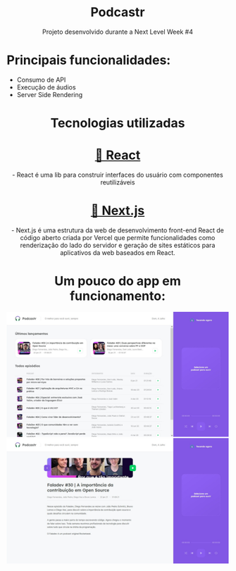 <h1 align="center">Podcastr</h1>

<p align="center">Projeto desenvolvido durante a Next Level Week #4</p>

<h1> Principais funcionalidades: </h1>
<ul>
    <li>Consumo de API </li>
    <li>Execução de áudios</li>
    <li>Server Side Rendering</li>
</ul>

<h1 align="center">Tecnologias utilizadas </h1>

<h1 align="center">
    <a href="https://pt-br.reactjs.org/">🔗 React</a>
</h1>
<p align="center"> - React é uma lib para construir interfaces do usuário com componentes reutilizáveis</p>

<h1 align="center">
    <a href="https://nextjs.org/">🔗 Next.js</a>
</h1>
<p align="center"> - Next.js é uma estrutura da web de desenvolvimento front-end React de código aberto criada por Vercel que permite funcionalidades como renderização do lado do servidor e geração de sites estáticos para aplicativos da web baseados em React.</p>


<h1 align="center">Um pouco do app em funcionamento: </h1>
<img src="https://github.com/joaomarccelino/nlw-podcastr/blob/master/readmeimages/1.jpg"/>   

<img src="https://github.com/joaomarccelino/nlw-podcastr/blob/master/readmeimages/2.jpg"/>   
